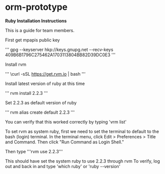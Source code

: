 # orm-prototype

**Ruby Installation Instructions**

This is a guide for team members.

First get mpapis public key

'''
gpg --keyserver hkp://keys.gnupg.net --recv-keys 409B6B1796C275462A1703113804BB82D39DC0E3
'''

Install rvm

'''
\curl -sSL https://get.rvm.io | bash
'''

Install latest version of ruby at this time

'''
rvm install 2.2.3
'''

Set 2.2.3 as default version of ruby

'''
rvm alias create default 2.2.3
'''

You can verify that this worked correctly by typing 'vrm list'

To set rvm as system ruby, first we need to set the terminal to default to the bash (login) terminal. In the terminal menu, click Edit > Preferences > Title and Command. Then click "Run Command as Login Shell."

Then type
'''rvm use 2.2.3'''

This should have set the system ruby to use 2.2.3 through rvm
To verify, log out and back in and type  'which ruby' or 'ruby --version'